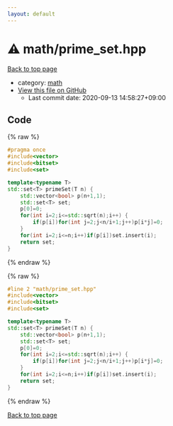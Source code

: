 ```yaml
---
layout: default
---
```


<!-- mathjax config similar to math.stackexchange -->
<script type="text/javascript" async
  src="https://cdnjs.cloudflare.com/ajax/libs/mathjax/2.7.5/MathJax.js?config=TeX-MML-AM_CHTML">
</script>
<script type="text/x-mathjax-config">
  MathJax.Hub.Config({
    TeX: { equationNumbers: { autoNumber: "AMS" }},
    tex2jax: {
      inlineMath: [ ['$','$'] ],
      processEscapes: true
    },
    "HTML-CSS": { matchFontHeight: false },
    displayAlign: "left",
    displayIndent: "2em"
  });
</script>

<script type="text/javascript" src="https://cdnjs.cloudflare.com/ajax/libs/jquery/3.4.1/jquery.min.js"></script>
<script src="https://cdn.jsdelivr.net/npm/jquery-balloon-js@1.1.2/jquery.balloon.min.js" integrity="sha256-ZEYs9VrgAeNuPvs15E39OsyOJaIkXEEt10fzxJ20+2I=" crossorigin="anonymous"></script>
<script type="text/javascript" src="../../assets/js/copy-button.js"></script>
<link rel="stylesheet" href="../../assets/css/copy-button.css" />


# :warning: math/prime_set.hpp

<a href="../../index.html">Back to top page</a>

* category: <a href="../../index.html#7e676e9e663beb40fd133f5ee24487c2">math</a>
* <a href="{{ site.github.repository_url }}/blob/master/math/prime_set.hpp">View this file on GitHub</a>
    - Last commit date: 2020-09-13 14:58:27+09:00




## Code

<a id="unbundled"></a>
{% raw %}
```cpp
#pragma once
#include<vector>
#include<bitset>
#include<set>

template<typename T>
std::set<T> primeSet(T n) {
    std::vector<bool> p(n+1,1);
    std::set<T> set;
    p[0]=0;
    for(int i=2;i<=std::sqrt(n);i++) {
        if(p[i])for(int j=2;j<n/i+1;j++)p[i*j]=0;
    }
    for(int i=2;i<=n;i++)if(p[i])set.insert(i);
    return set;
}
```
{% endraw %}

<a id="bundled"></a>
{% raw %}
```cpp
#line 2 "math/prime_set.hpp"
#include<vector>
#include<bitset>
#include<set>

template<typename T>
std::set<T> primeSet(T n) {
    std::vector<bool> p(n+1,1);
    std::set<T> set;
    p[0]=0;
    for(int i=2;i<=std::sqrt(n);i++) {
        if(p[i])for(int j=2;j<n/i+1;j++)p[i*j]=0;
    }
    for(int i=2;i<=n;i++)if(p[i])set.insert(i);
    return set;
}

```
{% endraw %}

<a href="../../index.html">Back to top page</a>

